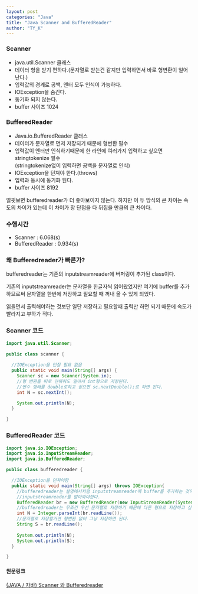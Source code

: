 ```yaml
---
layout: post
categories: "Java"
title: "Java Scanner and BufferedReader"
author: "TY_K"
---
```


### Scanner

- java.util.Scanner 클래스
- 데이터 형을 받기 편하다.(문자열로 받는건 같지만 입력하면서 바로 형변환이 일어난다.)
- 입력값의 경계로 공백, 엔터 모두 인식이 가능하다.
- IOException을 숨긴다.
- 동기화 되지 않는다.
- buffer 사이즈 1024

### BufferedReader

- Java.io.BufferedReader 클래스
- 데이터가 문자열로 먼저 저장되기 때문에 형변환 필수
- 입력값이 엔터만 인식하기때문에 한 라인에 여러가지 입력하고 싶으면 stringtokenize 필수
  <br>(stringtokenize없이 입력하면 공백을 문자열로 인식)
- IOException을 던져야 한다.(throws) 
- 입력과 동시에 동기화 된다.
- buffer 사이즈 8192

얼핏보면 bufferedreader가 더 좋아보이지 않는다. 하지만 이 두 방식의 큰 차이는 속도의 차이가 있는데 이 차이가 장 단점을 다 뒤집을 만큼의 큰 차이다.

### 수행시간

- Scanner : 6.068(s)
- BufferedReader : 0.934(s)

### 왜 Bufferedreader가 빠른가?

bufferedreader는 기존의 inputstreamreader에 버퍼링이 추가된 class이다.

기존의 inputstreamreader는 문자열을 한글자씩 읽어왔었지만 여기에 buffer를 추가하므로써 문자열을 한번에 저장하고 필요할 때 꺼내 올 수 있게 되었다.

읽을면서 출력해야하는 것보단 일단 저장하고 필요할때 출력만 하면 되기 때문에 속도가 빨라지고 부하가 적다.

### Scanner 코드
```java
import java.util.Scanner;

public class scanner {
  
  //IOException을 던질 필요 없음
  public static void main(String[] args) {
    Scanner sc = new Scanner(System.in);
    //형 변환을 따로 안해줘도 알아서 int형으로 저장된다.
    //변수 형태를 double로하고 싶으면 sc.nextDouble();로 하면 된다.
    int N = sc.nextInt();

    System.out.println(N);
  }

}
```

### BufferedReader 코드
```java
import java.io.IOException;
import java.io.InputStreamReader;
import java.io.BufferedReader;

public class bufferedreader {

  //IOException을 던져야함
  public static void main(String[] args) throws IOException{
    //bufferedreader는 설명에서처럼 inputstreamreader에 buffer를 추가하는 것이기 떄문에 
    //inputstreamreader를 받아와야한다.
    BufferedReader br = new BufferedReader(new InputStreamReader(System.in));
    //bufferedreader는 무조건 우선 문자열로 저장하기 때문에 다른 형으로 저장하고 싶으면 형 변환을 해줘야한다.
    int N = Integer.parseInt(br.readLine());
    //문자열로 저장할거면 형변환 없이 그냥 저장하면 된다.
    String S = br.readLine();
    
    System.out.println(N);
    System.out.println(S);
  }

}
```

#### 원문링크

[(JAVA / 자바) Scanner 와 Bufferedreader][link1]

[link1]: https://comain.tistory.com/3 "link1"

